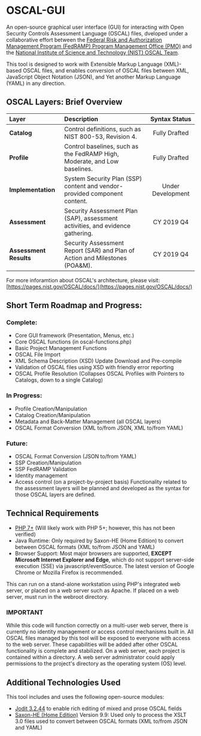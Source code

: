 # OSCAL-GUI
An open-source graphical user interface (GUI) for interacting with Open Security Controls Assessment Language (OSCAL) files, dveloped under a collaborative effort between the [Federal Risk and Authorization Management Program (FedRAMP) Program Management Office (PMO)](https://fedramp.gov) and the [National Institute of Science and Technology (NIST) OSCAL Team](https://nist.gov/OSCAL).

This tool is designed to work with Extensible Markup Language (XML)-based OSCAL files, and enables conversion of OSCAL files between XML, JavaScript Object Notation (JSON), and Yet another Markup Language (YAML) in any direction.

## OSCAL Layers: Brief Overview

| Layer      | Description     | Syntax Status     |
| :------------- | :---------- | :-----------: |
|  **Catalog** | Control definitions, such as NIST 800-53, Revision 4. | Fully Drafted |
| **Profile**  | Control baselines, such as the FedRAMP High, Moderate, and Low baselines. | Fully Drafted |
|  **Implementation** | System Security Plan (SSP) content and vendor-provided component content. | Under Development |
|  **Assessment** | Security Assessment Plan (SAP), assessment activities, and evidence gathering. | CY 2019 Q4 |
|  **Assessment Results** | Security Assessment Report (SAR) and Plan of Action and Milestones (POA&M). | CY 2019 Q4 |

For more inforamtion about OSCAL's architecture, please visit:
[https://pages.nist.gov/OSCAL/docs/](https://pages.nist.gov/OSCAL/docs/)

## Short Term Roadmap and Progress:

### Complete:
- Core GUI framework (Presentation, Menus, etc.)
- Core OSCAL functions (in oscal-functions.php)
- Basic Project Management Functions
- OSCAL File Import
- XML Schema Description (XSD) Update Download and Pre-compile
- Validation of OSCAL files using XSD with friendly error reporting
- OSCAL Profile Resolution (Collapses OSCAL Profiles with Pointers to Catalogs, down to a single Catalog)

### In Progress:
- Profile Creation/Manipulation
- Catalog Creation/Manipulation
- Metadata and Back-Matter Management (all OSCAL layers)
- OSCAL Format Conversion (XML to/from JSON, XML to/from YAML)

### Future:
- OSCAL Format Conversion (JSON to/from YAML)
- SSP Creation/Manipulation
- SSP FedRAMP Validation
- Identity management
- Access control (on a project-by-project basis)
Functionality related to the assessment layers will be planned and developed as the syntax for those OSCAL layers are defined.

## Technical Requirements
- [PHP 7+](https://www.php.net/downloads.php) (Will likely work with PHP 5+; however, this has not been verified)
- Java Runtime: Only required by Saxon-HE (Home Edition) to convert between OSCAL formats (XML to/from JSON and YAML)
- Browser Support: Most major browsers are supported, **EXCEPT Microsoft Internet Explorer and Edge**, which do not support server-side execution (SSE) via javascript/eventSource. The latest version of Google Chrome or Mozilla Firefox is recommended.

This can run on a stand-alone workstation using PHP's integrated web server, or placed on a web server such as Apache. If placed on a web server, must run in the webroot directory.  

### IMPORTANT
While this code will function correctly on a multi-user web server, there is currently no identity management or access control mechanisms built in. All OSCAL files managed by this tool will be exposed to everyone with access to the web server. These capabilities will be added after other OSCAL functionality is complete and stabilized. On a web server, each project is contained within a directory. A web server administrator could apply permissions to the project's directory as the operating system (OS) level.

## Additional Technologies Used
This tool includes and uses the following open-source modules:
- [Jodit 3.2.44](https://xdsoft.net/jodit/) to enable rich editing of mixed and prose OSCAL fields
- [Saxon-HE (Home Edition)](https://saxonica.com/download/java.xml) Version 9.9: Used only to process the XSLT 3.0 files used to convert between OSCAL formats (XML to/from JSON and YAML) 


